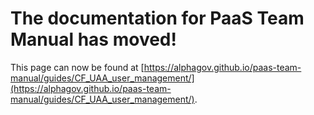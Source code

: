 
# The documentation for PaaS Team Manual has moved!
This page can now be found at [https://alphagov.github.io/paas-team-manual/guides/CF_UAA_user_management/](https://alphagov.github.io/paas-team-manual/guides/CF_UAA_user_management/).
